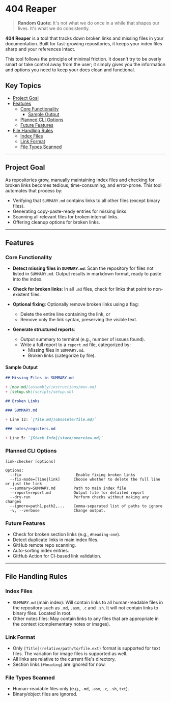 # 404 Reaper

> **Random Quote:** It's not what we do once in a while that shapes our lives. It's what we do consistently.

**404 Reaper** is a tool that tracks down broken links and missing files in your documentation. Built for fast-growing repositories, it keeps your index files sharp and your references intact.

This tool follows the principle of minimal friction. It doesn't try to be overly smart or take control away from the user; it simply gives you the information and options you need to keep your docs clean and functional.

## Key Topics

+ [Project Goal](#project-goal)
+ [Features](#features)
    - [Core Functionality](#core-functionality)
        - [Sample Output](#sample-output)
    - [Planned CLI Options](#planned-cli-options)
    - [Future Features](#future-features)
+ [File Handling Rules](#file-handling-rules)
    - [Index Files](#index-files)
    - [Link Format](#link-format)
    - [File Types Scanned](#file-types-scanned)

---

## Project Goal

As repositories grow, manually maintaining index files and checking for broken links becomes tedious, time-consuming, and error-prone. This tool automates that process by:

+ Verifying that `SUMMARY.md` contains links to all other files (except binary files).
+ Generating copy-paste-ready entries for missing links.
+ Scanning all relevant files for broken internal links.
+ Offering cleanup options for broken links.

---

## Features

### Core Functionality

+ **Detect missing files in `SUMMARY.md`**: Scan the repository for files not listed in `SUMMARY.md`. Output results in markdown format, ready to paste into the index.

+ **Check for broken links**: In all `.md` files, check for links that point to non-existent files.

+ **Optional fixing**: Optionally remove broken links using a flag:
    - Delete the entire line containing the link, or
    - Remove only the link syntax, preserving the visible text.

+ **Generate structured reports**:
    + Output summary to terminal (e.g., number of issues found).
    + Write a full report to a `report.md` file, categorized by:
        - Missing files in `SUMMARY.md`.
        - Broken links (categorize by file).

#### Sample Output

```markdown
## Missing Files in SUMMARY.md

+ [mov.md](assembly/instructions/mov.md)
+ [setup.sh](scripts/setup.sh)

## Broken Links

### SUMMARY.md

+ Line 12: `[file.md](obsolete/file.md)`

### notes/registers.md

+ Line 5: `[Stack Info](stack/overview.md)`
```

### Planned CLI Options

```
link-checker [options]

Options:
  --fix                        Enable fixing broken links
  --fix-mode=[line|link]      Choose whether to delete the full line or just the link
  --summary=SUMMARY.md        Path to main index file
  --report=report.md          Output file for detailed report
  --dry-run                   Perform checks without making any changes
  --ignore=path1,path2,...    Comma-separated list of paths to ignore
  -v, --verbose               Change output.
```

### Future Features

+ Check for broken section links (e.g., `#heading-one`).
+ Detect duplicate links in main index files.
+ GitHub remote repo scanning.
+ Auto-sorting index entries.
+ GitHub Action for CI-based link validation.

---

## File Handling Rules

### Index Files

+ `SUMMARY.md` (main index): Will contain links to all human-readable files in the repository such as `.md`, `.asm`, `.c` and `.sh`. It will not contain links to binary files. Located in root.
+ Other notes files: May contain links to any files that are appropriate in the context (complementary notes or images).

### Link Format

+ Only `[Title](relative/path/to/file.ext)` format is supported for text files. The variation for image files is supported as well.
+ All links are relative to the current file's directory.
+ Section links (`#heading`) are ignored for now.

### File Types Scanned

+ Human-readable files only (e.g., `.md`, `.asm`, `.c`, `.sh`, `txt`).
+ Binary/object files are ignored.
